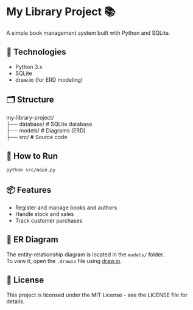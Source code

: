 # My Library Project 📚

A simple book management system built with Python and SQLite.

## 🧰 Technologies
- Python 3.x
- SQLite
- draw.io (for ERD modeling)

## 🗂️ Structure

my-library-project/  
├── database/        # SQLite database  
├── models/          # Diagrams (ERD)  
├── src/             # Source code  

## 🚀 How to Run

```bash
python src/main.py
```

## 📦 Features
- Register and manage books and authors
- Handle stock and sales
- Track customer purchases

## 📸 ER Diagram
The entity-relationship diagram is located in the `models/` folder.  
To view it, open the `.drawio` file using [draw.io](https://app.diagrams.net/#HGuilhermeCruz08%2FMyLibrary%2Fmain%2FMyLibrary.drawio#%7B%22pageId%22%3A%22xgfFonXDDTyOvGriTrT-%22%7D).

## 📄 License
This project is licensed under the MIT License - see the LICENSE file for details.
